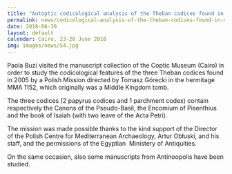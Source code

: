 ```yaml
---
title: "Autoptic codicological analysis of the Theban codices found in MMA 1152 and preserved at the Coptic Museum"
permalink: news/codicological-analysis-of-the-theban-codices-found-in-mma-1152-and-preserved-at-the-coptic-museum
date: 2018-06-30
layout: default
calendar: Cairo, 23-28 June 2018
img: images/news/54.jpg
---
```


Paola Buzi visited the manuscript collection of the Coptic Museum (Cairo) in order to study the codicological features of the three Theban codices found in 2005 by a Polish Mission directed by Tomasz Górecki in the hermitage MMA 1152, which originally was a Middle Kingdom tomb.

The three codices (2 papyrus codices and 1 parchment codex) contain respectively the Canons of the Pseudo-Basil, the Encomium of Pisenthius and the book of Isaiah (with two leave of the Acta Petri).

The mission was made possible thanks to the kind support of the Director of the Polish Centre for Mediterranean Archaeology, Artur Obłuski, and his staff, and the permissions of the Egyptian  Ministery of Antiquities.

On the same occasion, also some manuscripts from Antinoopolis have been studied.

 

 

 

